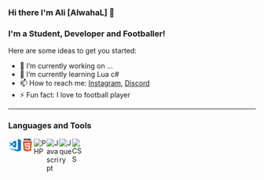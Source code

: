 ### Hi there I'm Ali [AlwahaL] 👋

### I'm a Student, Developer and Footballer!


Here are some ideas to get you started:

- 🔭 I’m currently working on ...
- 🌱 I’m currently learning Lua c#
- 📫 How to reach me: <a href="https://www.instagram.com/neyseunuttumyine/">Instagram</a>, <a href="javascript:void(0)">Discord</a>
- ⚡ Fun fact: I love to football player

<hr>

### Languages and Tools

<img align="left" alt="Visual Studio Code" width="26px" src="https://raw.githubusercontent.com/github/explore/80688e429a7d4ef2fca1e82350fe8e3517d3494d/topics/visual-studio-code/visual-studio-code.png" style="max-width:100%;">
<img align="left" alt="HTML5" width="26px" src="https://raw.githubusercontent.com/github/explore/80688e429a7d4ef2fca1e82350fe8e3517d3494d/topics/html/html.png" style="max-width:100%;">
<img align="left" alt="PHP" width="26px" src="https://pngimg.com/uploads/php/php_PNG7.png" style="max-width:100%;">
<img align="left" alt="Javascript" width="26px" src="https://1000logos.net/wp-content/uploads/2020/09/JavaScript-Logo.png" style="max-width:100%;">
<img align="left" alt="Jquery" width="26px" src="https://upload.wikimedia.org/wikipedia/commons/thumb/f/fd/JQuery-Logo.svg/1280px-JQuery-Logo.svg.png" style="max-width:100%;">
<img align="left" alt="CSS" width="26px" src="https://img2.pngio.com/css-3-logo-png-picture-364523-css-3-logo-png-css-logo-png-1600_1600.png" style="max-width:100%;">

<!--
**AlwahaL/alwahal** is a ✨ _special_ ✨ repository because its `README.md` (this file) appears on your GitHub profile.

Here are some ideas to get you started:

- 🔭 I’m currently working on ...
- 🌱 I’m currently learning ...
- 👯 I’m looking to collaborate on ...
- 🤔 I’m looking for help with ...
- 💬 Ask me about ...
- 📫 How to reach me: ...
- 😄 Pronouns: ...
- ⚡ Fun fact: ...
-->
